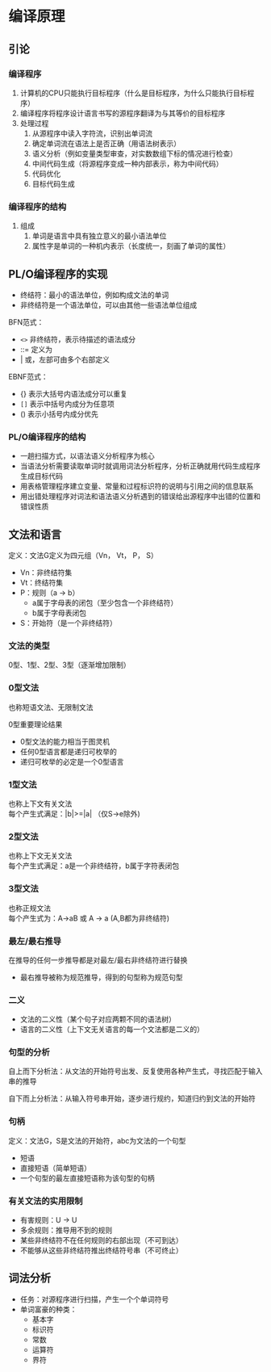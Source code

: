 # 编译原理
## 引论
### 编译程序
1. 计算机的CPU只能执行目标程序（什么是目标程序，为什么只能执行目标程序）
2. 编译程序将程序设计语言书写的源程序翻译为与其等价的目标程序
3. 处理过程
   1. 从源程序中读入字符流，识别出单词流
   2. 确定单词流在语法上是否正确（用语法树表示）
   3. 语义分析（例如变量类型审查，对实数数组下标的情况进行检查）
   4. 中间代码生成（将源程序变成一种内部表示，称为中间代码）
   5. 代码优化
   6. 目标代码生成

### 编译程序的结构
1. 组成
   1. 单词是语言中具有独立意义的最小语法单位
   2. 属性字是单词的一种机内表示（长度统一，刻画了单词的属性）

## PL/O编译程序的实现
* 终结符：最小的语法单位，例如构成文法的单词
* 非终结符是一个语法单位，可以由其他一些语法单位组成

BFN范式：  
* `<>`   非终结符，表示待描述的语法成分
* ::=  定义为
* |    或，左部可由多个右部定义  

EBNF范式：
* {}  表示大括号内语法成分可以重复
* `[]` 表示中括号内成分为任意项
* ()  表示小括号内成分优先

### PL/O编译程序的结构
* 一趟扫描方式，以语法语义分析程序为核心
* 当语法分析需要读取单词时就调用词法分析程序，分析正确就用代码生成程序生成目标代码
* 用表格管理程序建立变量、常量和过程标识符的说明与引用之间的信息联系
* 用出错处理程序对词法和语法语义分析遇到的错误给出源程序中出错的位置和错误性质

## 文法和语言
定义：文法G定义为四元组（Vn， Vt， P， S）
* Vn：非终结符集
* Vt：终结符集
* P：规则（a -> b）
  * a属于字母表的闭包（至少包含一个非终结符）
  * b属于字母表闭包
* S：开始符（是一个非终结符）

### 文法的类型
0型、1型、2型、3型（逐渐增加限制）

### 0型文法
也称短语文法、无限制文法  

0型重要理论结果
* 0型文法的能力相当于图灵机
* 任何0型语言都是递归可枚举的
* 递归可枚举的必定是一个0型语言

### 1型文法
也称上下文有关文法  
每个产生式满足：|b|>=|a| （仅S->e除外)

### 2型文法
也称上下文无关文法  
每个产生式满足：a是一个非终结符，b属于字符表闭包

### 3型文法
也称正规文法  
每个产生式为：A->aB 或 A -> a (A,B都为非终结符)
 
 ### 最左/最右推导
 在推导的任何一步推导都是对最左/最右非终结符进行替换  
 * 最右推导被称为规范推导，得到的句型称为规范句型

### 二义
* 文法的二义性（某个句子对应两颗不同的语法树）
* 语言的二义性（上下文无关语言的每一个文法都是二义的）

### 句型的分析
自上而下分析法：从文法的开始符号出发、反复使用各种产生式，寻找匹配于输入串的推导  

自下而上分析法：从输入符号串开始，逐步进行规约，知道归约到文法的开始符

### 句柄
定义：文法G，S是文法的开始符，abc为文法的一个句型
* 短语
* 直接短语（简单短语）
* 一个句型的最左直接短语称为该句型的句柄

### 有关文法的实用限制
* 有害规则：U -> U
* 多余规则：推导用不到的规则
* 某些非终结符不在任何规则的右部出现（不可到达）
* 不能够从这些非终结符推出终结符号串（不可终止）

## 词法分析
* 任务：对源程序进行扫描，产生一个个单词符号
* 单词富豪的种类：
  * 基本字
  * 标识符
  * 常数
  * 运算符
  * 界符  